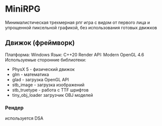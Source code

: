 # MiniRPG

Минималистическая трехмерная рпг игра с видом от первого лица и упрощенной пиксельной графикой, без использования готовых движков

## Движок (фреймворк)

Платформа: Windows
Язык: C++20
Render API: Modern OpenGL 4.6
Используемые сторонние библиотеки:
- PhysX 5 - физический движок
- glm - математика
- glad - загрузка OpenGL API
- stb_image - загрузка изображений
- stb_truetype - работа с TTF шрифтов
- tiny_obj_loader загрузчик OBJ моделей

### Рендер
используется DSA
